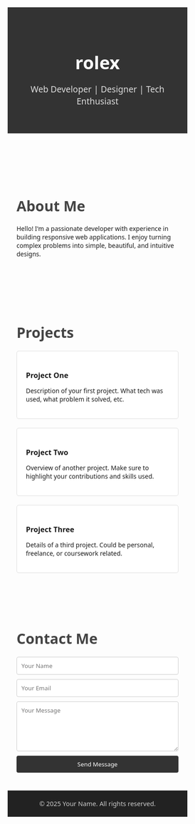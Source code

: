<!DOCTYPE html>
<html lang="en">
<head>
  <meta charset="UTF-8" />
  <meta name="viewport" content="width=device-width, initial-scale=1.0"/>
  <title>My Portfolio</title>
  <style>
    * {
      margin: 0;
      padding: 0;
      box-sizing: border-box;
      font-family: 'Segoe UI', sans-serif;
    }

    body {
      background-color: #f4f4f4;
      color: #333;
      line-height: 1.6;
    }

    header {
      background-color: #333;
      color: #fff;
      padding: 40px 20px;
      text-align: center;
    }

    header h1 {
      font-size: 2.5rem;
      margin-bottom: 10px;
    }

    header p {
      font-size: 1.2rem;
      color: #ddd;
    }

    section {
      padding: 40px 20px;
      max-width: 1000px;
      margin: auto;
    }

    h2 {
      font-size: 2rem;
      margin-bottom: 20px;
      color: #444;
    }

    .about p {
      max-width: 700px;
      margin-bottom: 20px;
    }

    .projects {
      display: grid;
      grid-template-columns: repeat(auto-fit, minmax(250px, 1fr));
      gap: 20px;
    }

    .project {
      background-color: #fff;
      border: 1px solid #ddd;
      padding: 20px;
      border-radius: 5px;
      transition: box-shadow 0.3s ease;
    }

    .project:hover {
      box-shadow: 0 0 10px rgba(0,0,0,0.1);
    }

    .contact form {
      display: flex;
      flex-direction: column;
      gap: 10px;
      max-width: 500px;
    }

    .contact input,
    .contact textarea {
      padding: 10px;
      border: 1px solid #ccc;
      border-radius: 4px;
    }

    .contact button {
      padding: 10px;
      background-color: #333;
      color: white;
      border: none;
      cursor: pointer;
      border-radius: 4px;
    }

    .contact button:hover {
      background-color: #555;
    }

    footer {
      background-color: #222;
      color: #ccc;
      text-align: center;
      padding: 20px;
      font-size: 0.9rem;
    }
  </style>
</head>
<body>

  <header>
    <h1>rolex</h1>
    <p>Web Developer | Designer | Tech Enthusiast</p>
  </header>

  <section class="about">
    <h2>About Me</h2>
    <p>
      Hello! I'm a passionate developer with experience in building responsive web applications.
      I enjoy turning complex problems into simple, beautiful, and intuitive designs.
    </p>
  </section>

  <section>
    <h2>Projects</h2>
    <div class="projects">
      <div class="project">
        <h3>Project One</h3>
        <p>Description of your first project. What tech was used, what problem it solved, etc.</p>
      </div>
      <div class="project">
        <h3>Project Two</h3>
        <p>Overview of another project. Make sure to highlight your contributions and skills used.</p>
      </div>
      <div class="project">
        <h3>Project Three</h3>
        <p>Details of a third project. Could be personal, freelance, or coursework related.</p>
      </div>
    </div>
  </section>

  <section class="contact">
    <h2>Contact Me</h2>
    <form>
      <input type="text" placeholder="Your Name" required />
      <input type="email" placeholder="Your Email" required />
      <textarea rows="5" placeholder="Your Message" required></textarea>
      <button type="submit">Send Message</button>
    </form>
  </section>

  <footer>
    &copy; 2025 Your Name. All rights reserved.
  </footer>

</body>
</html>
